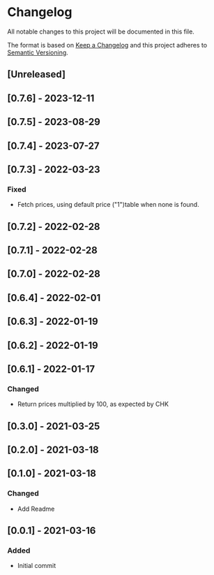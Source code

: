 # Changelog

All notable changes to this project will be documented in this file.

The format is based on [Keep a Changelog](http://keepachangelog.com/en/1.0.0/)
and this project adheres to [Semantic Versioning](http://semver.org/spec/v2.0.0.html).

## [Unreleased]

## [0.7.6] - 2023-12-11

## [0.7.5] - 2023-08-29

## [0.7.4] - 2023-07-27

## [0.7.3] - 2022-03-23

### Fixed

- Fetch prices, using default price ("1")table when none is found.

## [0.7.2] - 2022-02-28

## [0.7.1] - 2022-02-28

## [0.7.0] - 2022-02-28

## [0.6.4] - 2022-02-01

## [0.6.3] - 2022-01-19

## [0.6.2] - 2022-01-19

## [0.6.1] - 2022-01-17
### Changed
- Return prices multiplied by 100, as expected by CHK

## [0.3.0] - 2021-03-25

## [0.2.0] - 2021-03-18

## [0.1.0] - 2021-03-18

### Changed
- Add Readme

## [0.0.1] - 2021-03-16

### Added
- Initial commit
